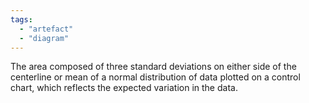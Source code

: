 ```yaml
---
tags:
  - "artefact"
  - "diagram"
---
```

The area composed of three standard deviations on either side of the centerline or mean of a normal distribution of data plotted on a control chart, which reflects the expected variation in the data.